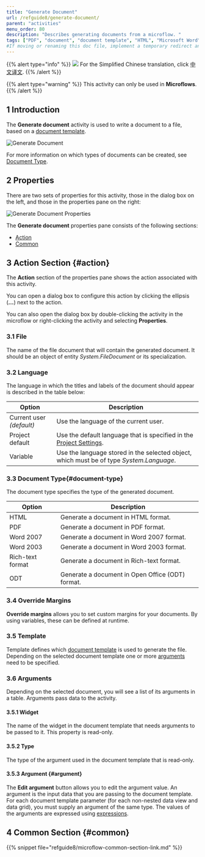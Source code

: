 ```yaml
---
title: "Generate Document"
url: /refguide8/generate-document/
parent: "activities"
menu_order: 80
description: "Describes generating documents from a microflow. "
tags: ["PDF", "document", "document template", "HTML", "Microsoft Word", "ODT", "studio pro", "generate document"]
#If moving or renaming this doc file, implement a temporary redirect and let the respective team know they should update the URL in the product. See Mapping to Products for more details.
---
```


{{% alert type="info" %}}
<img src="attachments/chinese-translation/china.png" style="display: inline-block; margin: 0" /> For the Simplified Chinese translation, click [中文译文](https://cdn.mendix.tencent-cloud.com/documentation/refguide8/generate-document.pdf).
{{% /alert %}}

{{% alert type="warning" %}}
This activity can only be used in **Microflows**.
{{% /alert %}}

## 1 Introduction

The **Generate document** activity is used to write a document to a file, based on a [document template](document-templates). 

![Generate Document](attachments/generate-document/generate-document.png)

For more information on which types of documents can be created, see [Document Type](#document-type).

## 2 Properties

There are two sets of properties for this activity, those in the dialog box on the left, and those in the properties pane on the right:

![Generate Document Properties](attachments/generate-document/generate-document-properties.png)

The **Generate document** properties pane consists of the following sections:

* [Action](#action)
* [Common](#common)

## 3 Action Section {#action}

The **Action** section of the properties pane shows the action associated with this activity.

You can open a dialog box to configure this action by clicking the ellipsis (**…**) next to the action.

You can also open the dialog box by double-clicking the activity in the microflow or right-clicking the activity and selecting **Properties**.

### 3.1 File

The name of the file document that will contain the generated document. It should be an object of entity *System.FileDocument* or its specialization.

### 3.2 Language

The language in which the titles and labels of the document should appear is described in the table below:

| Option | Description |
| --- | --- |
| Current user *(default)*  | Use the language of the current user. |
| Project default | Use the default language that is specified in the [Project Settings](project-settings). |
| Variable | Use the language stored in the selected object, which must be of type *System.Language*. |

### 3.3 Document Type{#document-type}

The document type specifies the type of the generated document.

| Option | Description |
| --- | --- |
| HTML | Generate a document in HTML format. |
| PDF | Generate a document in PDF format. |
| Word 2007 | Generate a document in Word 2007 format. |
| Word 2003 | Generate a document in Word 2003 format. |
| Rich-text format | Generate a document in Rich-text format. |
| ODT | Generate a document in Open Office (ODT) format. |

### 3.4 Override Margins

**Override margins** allows you to set custom margins for your documents. By using variables, these can be defined at runtime.

### 3.5 Template

Template defines which [document template](document-templates) is used to generate the file. Depending on the selected document template one or more [arguments](#argument) need to be specified. 

### 3.6 Arguments

Depending on the selected document, you will see a list of its arguments in a table. Arguments pass data to the activity. 

#### 3.5.1 Widget

The name of the widget in the document template that needs arguments to be passed to it. This property  is read-only.

#### 3.5.2 Type

The type of the argument used in the document template that is read-only.

#### 3.5.3 Argument {#argument}

The **Edit argument** button allows you to edit the argument value.  An argument is the input data that you are passing to the document template. For each document template parameter (for each non-nested data view and data grid), you must supply an argument of the same type. The values of the arguments are expressed using [expressions](expressions).

## 4 Common Section {#common}

{{% snippet file="refguide8/microflow-common-section-link.md" %}}